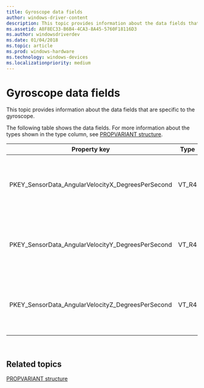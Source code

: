 ```yaml
---
title: Gyroscope data fields
author: windows-driver-content
description: This topic provides information about the data fields that are specific to the gyroscope.
ms.assetid: A8F8EC33-B6B4-4CA3-8A45-5760F18116D3
ms.author: windowsdriverdev
ms.date: 01/04/2018
ms.topic: article
ms.prod: windows-hardware
ms.technology: windows-devices
ms.localizationpriority: medium
---
```


# Gyroscope data fields


This topic provides information about the data fields that are specific to the gyroscope.

The following table shows the data fields. For more information about the types shown in the type column, see [PROPVARIANT structure](http://go.microsoft.com/fwlink/p/?linkid=313395).

<table>
<colgroup>
<col width="25%" />
<col width="25%" />
<col width="25%" />
<col width="25%" />
</colgroup>
<thead>
<tr class="header">
<th>Property key</th>
<th>Type</th>
<th>Required/Optional</th>
<th>Description</th>
</tr>
</thead>
<tbody>
<tr class="odd">
<td><p>PKEY_SensorData_AngularVelocityX_DegreesPerSecond</p></td>
<td><p>VT_R4</p></td>
<td><p>Required</p></td>
<td><p>The gyrometric x-axis velocity in degrees per second.</p></td>
</tr>
<tr class="even">
<td><p>PKEY_SensorData_AngularVelocityY_DegreesPerSecond</p></td>
<td><p>VT_R4</p></td>
<td><p>Required</p></td>
<td><p>The gyrometric y-axis velocity in degrees per second.</p></td>
</tr>
<tr class="odd">
<td><p>PKEY_SensorData_AngularVelocityZ_DegreesPerSecond</p></td>
<td><p>VT_R4</p></td>
<td><p>Required</p></td>
<td><p>The gyrometric z-axis velocity in degrees per second.</p></td>
</tr>
</tbody>
</table>

 

## <span id="related_topics"></span>Related topics


[PROPVARIANT structure](http://go.microsoft.com/fwlink/p/?linkid=313395)

 

 






